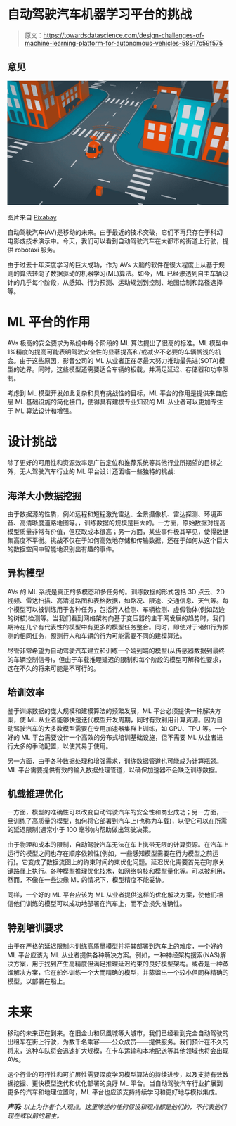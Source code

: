 # 自动驾驶汽车机器学习平台的挑战

> 原文：<https://towardsdatascience.com/design-challenges-of-machine-learning-platform-for-autonomous-vehicles-58917c59f575>

## 意见

![](img/c5465a39fa48a3165cd1bef2ade1559e.png)

图片来自 [Pixabay](https://pixabay.com/illustrations/car-automobile-3d-self-driving-4343634/)

自动驾驶汽车(AV)是移动的未来。由于最近的技术突破，它们不再只存在于科幻电影或技术演示中。今天，我们可以看到自动驾驶汽车在大都市的街道上行驶，提供 robotaxi 服务。

由于过去十年深度学习的巨大成功，作为 AVs 大脑的软件在很大程度上从基于规则的算法转向了数据驱动的机器学习(ML)算法。如今，ML 已经渗透到自主车辆设计的几乎每个阶段，从感知、行为预测、运动规划到控制、地图绘制和路径选择等。

# ML 平台的作用

AVs 极高的安全要求为系统中每个阶段的 ML 算法提出了很高的标准。ML 模型中 1%精度的提高可能表明驾驶安全性的显著提高和/或减少不必要的车辆搁浅的机会。由于这些原因，影音公司的 ML 从业者正在尽最大努力推动最先进(SOTA)模型的边界。同时，这些模型还需要适合车辆的板载，并满足延迟、存储器和功率限制。

考虑到 ML 模型开发如此复杂和具有挑战性的目标，ML 平台的作用是提供来自底层 ML 基础设施的简化接口，使得具有建模专业知识的 ML 从业者可以更加专注于 ML 算法设计和增强。

# **设计挑战**

除了更好的可用性和资源效率是广告定位和推荐系统等其他行业所期望的目标之外，无人驾驶汽车行业的 ML 平台设计还面临一些独特的挑战:

## **海洋大小数据挖掘**

由于数据源的性质，例如远程和短程激光雷达、全景摄像机、雷达探测、环境声音、高清晰度道路地图等。，训练数据的规模是巨大的。一方面，原始数据对提高模型质量非常有价值，但获取成本很高；另一方面，某些事件极其罕见，使得数据集高度不平衡。挑战不仅在于如何高效地存储和传输数据，还在于如何从这个巨大的数据空间中智能地识别出有趣的事件。

## 异构模型

AVs 的 ML 系统是真正的多模态和多任务的。训练数据的形式包括 3D 点云、2D 视频、雷达扫描、高清道路图和表格数据，如路况、限速、交通信息、天气等。每个模型可以被训练用于各种任务，包括行人检测、车辆检测、虚假物体(例如路边的树枝)检测等。当我们看到网络架构向基于变压器的主干网发展的趋势时，我们期待在几个有代表性的模型中有更多的模型任务整合。同时，即使对于诸如行为预测的相同任务，预测行人和车辆的行为可能需要不同的建模算法。

尽管非常希望为自动驾驶汽车建立和训练一个端到端的模型(从传感器数据到最终的车辆控制信号)，但由于车载推理延迟的限制和每个阶段的模型可解释性要求，这在不久的将来可能是不可行的。

## 培训效率

鉴于训练数据的庞大规模和建模算法的频繁发展，ML 平台必须提供一种解决方案，使 ML 从业者能够快速迭代模型开发周期，同时有效利用计算资源。因为自动驾驶汽车的大多数模型需要在专用加速器集群上训练，如 GPU、TPU 等。一个好的 ML 平台需要设计一个高效的分布式培训基础设施，但不需要 ML 从业者进行太多的手动配置，以使其易于使用。

另一方面，由于各种数据处理和增强需求，训练数据管道也可能成为计算瓶颈。ML 平台需要提供有效的输入数据处理管道，以确保加速器不会缺乏训练数据。

## 机载推理优化

一方面，模型的准确性可以改变自动驾驶汽车的安全性和商业成功；另一方面，一旦训练了高质量的模型，如何将它部署到汽车上(也称为车载)，以便它可以在所需的延迟限制(通常小于 100 毫秒)内帮助做出驾驶决策。

由于物理和成本的限制，自动驾驶汽车无法在车上携带无限的计算资源。在汽车上运行的模型之间也存在顺序依赖性(例如，一些感知模型需要在行为模型之前运行)。它变成了数据流图上的约束时间约束优化问题。延迟优化需要首先在时序关键路径上执行。各种模型推理优化技术，如网络剪枝和模型量化等。可以被利用，然而，不像在一些边缘 ML 的情况下，模型精度不能妥协。

同样，一个好的 ML 平台应该为 ML 从业者提供这样的优化解决方案，使他们相信他们训练的模型可以成功地部署在汽车上，而不会损失准确性。

## 特别培训要求

由于在严格的延迟限制内训练高质量模型并将其部署到汽车上的难度，一个好的 ML 平台应该为 ML 从业者提供各种解决方案。例如，一种神经架构搜索(NAS)解决方案，用于找到产生高精度但满足推理延迟约束的良好模型架构。或者是一种蒸馏解决方案，它在船外训练一个大而精确的模型，并蒸馏出一个较小但同样精确的模型，以部署在船上。

# 未来

移动的未来正在到来。在旧金山和凤凰城等大城市，我们已经看到完全自动驾驶的出租车在街上行驶，为数千名乘客——公众成员——提供服务。我们预计在不久的将来，这种车队将会迅速扩大规模，在卡车运输和本地配送等其他领域也将会出现 AVs。

这个行业的可行性和可扩展性需要深度学习模型算法的持续进步，以及支持有效数据挖掘、更快模型迭代和优化部署的良好 ML 平台。当自动驾驶汽车行业扩展到更多的汽车和地理位置时，ML 平台也应该支持持续学习和更好地与模拟集成。

***声明:*** *以上为作者个人观点。这里陈述的任何假设和观点都是他们的，不代表他们现在或以前的雇主。*
